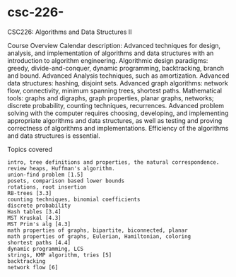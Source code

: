 # csc-226-
CSC226: Algorithms and Data Structures II

 Course Overview
Calendar description:
Advanced techniques for design, analysis, and implementation of algorithms and data structures with an introduction to algorithm engineering.
Algorithmic design paradigms: greedy, divide-and-conquer, dynamic programming, backtracking, branch and bound.
Advanced Analysis techniques, such as amortization.
Advanced data structures: hashing, disjoint sets.
Advanced graph algorithms: network flow, connectivity, minimum spanning trees, shortest paths.
Mathematical tools: graphs and digraphs, graph properties, planar graphs, networks; discrete probability, counting techniques, recurrences.
Advanced problem solving with the computer requires choosing, developing, and implementing appropriate algorithms and data structures, as well as testing and proving correctness of algorithms and implementations. Efficiency of the algorithms and data structures is essential.

Topics covered 

    intro, tree definitions and properties, the natural correspondence.
    review heaps, Huffman's algorithm.
    union-find problem [1.5]
    posets, comparison based lower bounds
    rotations, root insertion
    RB-trees [3.3]
    counting techniques, binomial coefficients
    discrete probability
    Hash tables [3.4]
    MST Kruskal [4.3]
    MST Prim's alg [4.3]
    math properties of graphs, bipartite, biconnected, planar
    math properties of graphs, Eulerian, Hamiltonian, coloring
    shortest paths [4.4]
    dynamic programming, LCS
    strings, KMP algorithm, tries [5]
    backtracking
    network flow [6]

